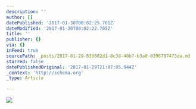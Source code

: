 ```yaml
---
description: ''
author: []
datePublished: '2017-01-30T00:02:25.701Z'
dateModified: '2017-01-30T00:02:22.705Z'
title: ''
publisher: {}
via: {}
inFeed: true
sourcePath: _posts/2017-01-29-830802d1-8c38-40b7-b3a0-0396787473da.md
starred: false
datePublishedOriginal: '2017-01-29T21:07:05.944Z'
_context: 'http://schema.org'
_type: Article

---
```

![](https://the-grid-user-content.s3-us-west-2.amazonaws.com/7cc579d1-e171-4715-b26d-b642c56a442e.gif)